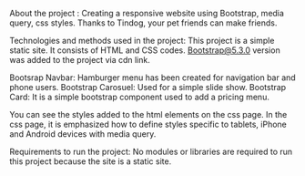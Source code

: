 About the project :
 Creating a responsive website using Bootstrap, media query, css styles.
Thanks to Tindog, your pet friends can make friends.



Technologies and methods used in the project:
This project is a simple static site. It consists of HTML and CSS codes. Bootstrap@5.3.0 version was added to the project via cdn link.


Bootsrap Navbar:
Hamburger menu has been created for navigation bar and phone users.
Bootstrap Carosuel:
Used for a simple slide show.
Bootstrap Card:
It is a simple bootstrap component used to add a pricing menu.


You can see the styles added to the html elements on the css page.
In the css page, it is emphasized how to define styles specific to tablets, iPhone and Android devices with media query.


Requirements to run the project:
No modules or libraries are required to run this project because the site is a static site.